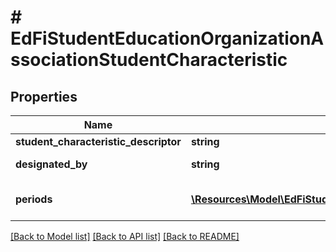 # # EdFiStudentEducationOrganizationAssociationStudentCharacteristic

## Properties

Name | Type | Description | Notes
------------ | ------------- | ------------- | -------------
**student_characteristic_descriptor** | **string** | The characteristic designated for the student. |
**designated_by** | **string** | The person, organization, or department that designated the characteristic. | [optional]
**periods** | [**\Resources\Model\EdFiStudentEducationOrganizationAssociationStudentCharacteristicPeriod[]**](EdFiStudentEducationOrganizationAssociationStudentCharacteristicPeriod.md) | An unordered collection of studentEducationOrganizationAssociationStudentCharacteristicPeriods. The time periods for which characteristic was effective. | [optional]

[[Back to Model list]](../../README.md#models) [[Back to API list]](../../README.md#endpoints) [[Back to README]](../../README.md)
